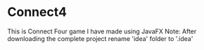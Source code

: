 # Connect4
This is Connect Four game I have made using JavaFX
Note: After downloading the complete project rename 'idea' folder to '.idea'
